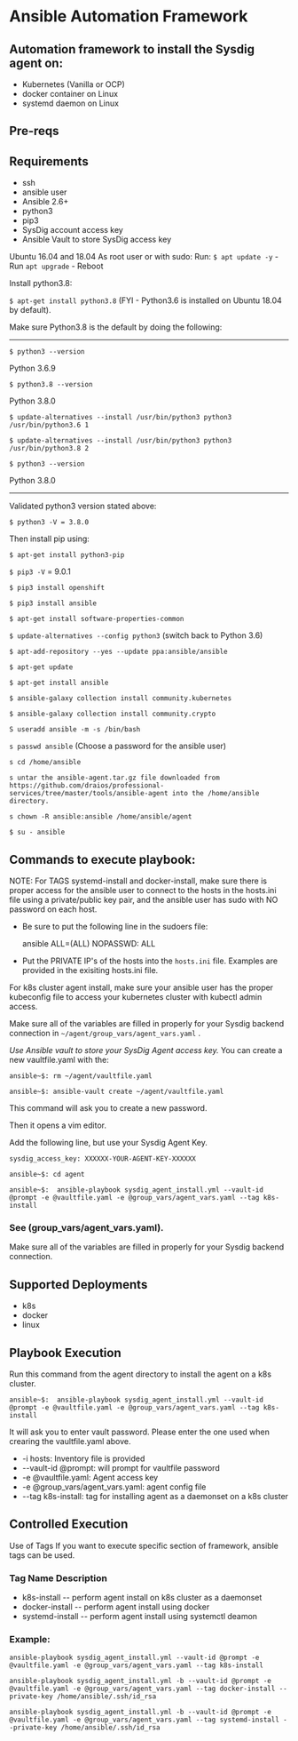 # Ansible Automation Framework
## Automation framework to install the Sysdig agent on:
- Kubernetes (Vanilla or OCP) 
- docker container on Linux 
- systemd daemon on Linux

## Pre-reqs
## Requirements
- ssh
- ansible user
- Ansible 2.6+
- python3
- pip3
- SysDig account access key
- Ansible Vault to store SysDig access key

Ubuntu 16.04 and 18.04
As root user or with sudo:
Run:
`$ apt update -y` - Run `apt upgrade` - Reboot

Install python3.8: 

`$ apt-get install python3.8`  (FYI - Python3.6 is installed on Ubuntu 18.04 by default).

Make sure Python3.8 is the default by doing the following:

------------------------------------------------

`$ python3 --version`

Python 3.6.9

`$ python3.8 --version`

Python 3.8.0

`$ update-alternatives --install /usr/bin/python3 python3 /usr/bin/python3.6 1`

`$ update-alternatives --install /usr/bin/python3 python3 /usr/bin/python3.8 2`

`$ python3 --version`

Python 3.8.0

------------------------------------------------
Validated python3 version stated above:

`$ python3 -V = 3.8.0`

Then install pip using:

`$ apt-get install python3-pip`

`$ pip3 -V` = 9.0.1

`$ pip3 install openshift`

`$ pip3 install ansible` 

`$ apt-get install software-properties-common`

`$ update-alternatives --config python3` (switch back to Python 3.6)

`$ apt-add-repository --yes --update ppa:ansible/ansible`

`$ apt-get update`

`$ apt-get install ansible`

`$ ansible-galaxy collection install community.kubernetes`

`$ ansible-galaxy collection install community.crypto`

`S useradd ansible -m -s /bin/bash`

`s passwd ansible` (Choose a password for the ansible user)

`s cd /home/ansible`

`s untar the ansible-agent.tar.gz file downloaded from https://github.com/draios/professional-services/tree/master/tools/ansible-agent into the /home/ansible directory.` 

`s chown -R ansible:ansible /home/ansible/agent`

`$ su - ansible`


## Commands to execute playbook:
NOTE: For TAGS systemd-install and docker-install, make sure there is proper access for the ansible user to connect to the hosts in the hosts.ini file using a private/public key pair, and the ansible user has sudo with NO password on each host.
- Be sure to put the following line in the sudoers file:
  
  ansible ALL=(ALL) NOPASSWD: ALL
- Put the PRIVATE IP's of the hosts into the `hosts.ini` file.  Examples are provided in the exisiting hosts.ini file.

For k8s cluster agent install, make sure your ansible user has the proper kubeconfig file to access your kubernetes cluster with kubectl admin access.

Make sure all of the variables are filled in properly for your Sysdig backend connection in `~/agent/group_vars/agent_vars.yaml` .

 _Use Ansible vault to store your SysDig Agent access key._
You can create a new vaultfile.yaml with the:

`ansible~$: rm ~/agent/vaultfile.yaml`

`ansible~$: ansible-vault create ~/agent/vaultfile.yaml`

This command will ask you to create a new password.

Then it opens a vim editor.

Add the following line, but use your Sysdig Agent Key.

`sysdig_access_key: XXXXXX-YOUR-AGENT-KEY-XXXXXX`

`ansible~$: cd agent`

`ansible~$:  ansible-playbook sysdig_agent_install.yml --vault-id @prompt -e @vaultfile.yaml -e @group_vars/agent_vars.yaml --tag k8s-install`


### See (group_vars/agent_vars.yaml).

Make sure all of the variables are filled in properly for your Sysdig backend connection.

## Supported Deployments
- k8s
- docker
- linux

## Playbook Execution
Run this command from the agent directory to install the agent on a k8s cluster. 

`ansible~$:  ansible-playbook sysdig_agent_install.yml --vault-id @prompt -e @vaultfile.yaml -e @group_vars/agent_vars.yaml --tag k8s-install`

It will ask you to enter vault password. Please enter the one used when crearing the vaultfile.yaml above.

- -i hosts: Inventory file is provided
- --vault-id @prompt: will prompt for vaultfile password
- -e @vaultfile.yaml: Agent access key
- -e @group_vars/agent_vars.yaml: agent config file
- --tag k8s-install: tag for installing agent as a daemonset on a k8s cluster

## Controlled Execution
Use of Tags
If you want to execute specific section of framework, ansible tags can be used.

### Tag Name	Description
- k8s-install	 -- perform agent install on k8s cluster as a daemonset
- docker-install  -- perform agent install using docker
- systemd-install -- perform agent install using systemctl deamon

### Example: 
`ansible-playbook sysdig_agent_install.yml --vault-id @prompt -e @vaultfile.yaml -e @group_vars/agent_vars.yaml --tag k8s-install`

`ansible-playbook sysdig_agent_install.yml -b --vault-id @prompt -e @vaultfile.yaml -e @group_vars/agent_vars.yaml --tag docker-install --private-key /home/ansible/.ssh/id_rsa`

`ansible-playbook sysdig_agent_install.yml -b --vault-id @prompt -e @vaultfile.yaml -e @group_vars/agent_vars.yaml --tag systemd-install --private-key /home/ansible/.ssh/id_rsa`


